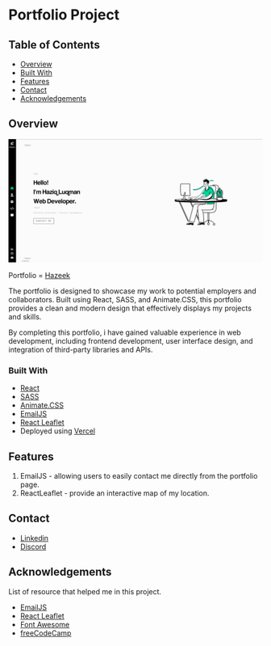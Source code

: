 # Portfolio Project

## Table of Contents

- [Overview](#overview)
- [Built With](#built-with)
- [Features](#features)
- [Contact](#contact)
- [Acknowledgements](#acknowledgements)

## Overview

![My Image](screenshots/portfolioSS.png)

Portfolio = [Hazeek](https://portfolio-project-hazel.vercel.app/)

The portfolio is designed to showcase my work to potential employers and collaborators.
Built using React, SASS, and Animate.CSS, this portfolio provides a clean and modern design that effectively displays my projects and skills.

By completing this portfolio, i have gained valuable experience in web development, including frontend development, user interface design, and integration of third-party libraries and APIs.

### Built With

- [React](https://beta.reactjs.org/)
- [SASS](https://sass-lang.com/documentation/)
- [Animate.CSS](https://animate.style/)
- [EmailJS](https://www.emailjs.com/docs/examples/reactjs/)
- [React Leaflet](https://react-leaflet.js.org/)
- Deployed using [Vercel](https://vercel.com/)

## Features

1. EmailJS - allowing users to easily contact me directly from the portfolio page.
2. ReactLeaflet - provide an interactive map of my location.

## Contact

- [Linkedin](https://www.linkedin.com/in/haziq-luqman-611500172/)
- [Discord](https://discordapp.com/users/260799150168211459)

## Acknowledgements

List of resource that helped me in this project.

- [EmailJS](https://www.emailjs.com/docs/examples/reactjs/)
- [React Leaflet](https://react-leaflet.js.org/)
- [Font Awesome](https://fontawesome.com/start)
- [freeCodeCamp](https://www.freecodecamp.org/)
